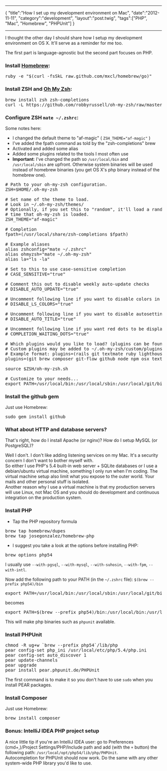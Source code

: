 ***
{
    "title":"How I set up my development environment on Mac",
    "date":"2012-11-11",
    "category":"development",
    "layout":"post.twig",
    "tags":["PHP", "Mac", "Homebrew", "PHPUnit"]
}
***

I thought the other day I should share how I setup my development environment on OS X. It'll serve as a reminder for me too.

The first part is language-agnostic but the second part focuses on PHP.

### Install [Homebrew](http://mxcl.github.com/homebrew/):

<pre class="prettyprint lang-sh">ruby -e "$(curl -fsSkL raw.github.com/mxcl/homebrew/go)"</pre>

### Install ZSH and [Oh My Zsh](https://github.com/robbyrussell/oh-my-zsh):

<pre class="prettyprint lang-sh">
brew install zsh zsh-completions
curl -L https://github.com/robbyrussell/oh-my-zsh/raw/master/tools/install.sh | sh
</pre>
### Configure ZSH `mate ~/.zshrc`:  
Some notes here:

* I changed the default theme to "af-magic" ( `ZSH_THEME="af-magic"` )
* I've added the fpath command as told by the "zsh-completions" brew
* Activated and added some alias
* Added some plugins related to the tools I most often use
* **Important**: I've changed the path so `/usr/local/bin` and `/usr/local/sbin` are upfront. Otherwise system binaries will be used instead of homebrew binaries (you get OS X's php binary instead of the homebrew one).

<pre class="prettyprint lang-sh">
# Path to your oh-my-zsh configuration.
ZSH=$HOME/.oh-my-zsh

# Set name of the theme to load.
# Look in ~/.oh-my-zsh/themes/
# Optionally, if you set this to "random", it'll load a random theme each
# time that oh-my-zsh is loaded.
ZSH_THEME="af-magic"

# Completion
fpath=(/usr/local/share/zsh-completions $fpath)

# Example aliases
alias zshconfig="mate ~/.zshrc"
alias ohmyzsh="mate ~/.oh-my-zsh"
alias la="ls -la"

# Set to this to use case-sensitive completion
# CASE_SENSITIVE="true"

# Comment this out to disable weekly auto-update checks
# DISABLE_AUTO_UPDATE="true"

# Uncomment following line if you want to disable colors in ls
# DISABLE_LS_COLORS="true"

# Uncomment following line if you want to disable autosetting terminal title.
# DISABLE_AUTO_TITLE="true"

# Uncomment following line if you want red dots to be displayed while waiting for completion
# COMPLETION_WAITING_DOTS="true"

# Which plugins would you like to load? (plugins can be found in ~/.oh-my-zsh/plugins/*)
# Custom plugins may be added to ~/.oh-my-zsh/custom/plugins/
# Example format: plugins=(rails git textmate ruby lighthouse)
plugins=(git brew composer git-flow github node npm osx textmate)

source $ZSH/oh-my-zsh.sh

# Customize to your needs...
export PATH=/usr/local/bin:/usr/local/sbin:/usr/local/git/bin:/usr/bin:/bin:/usr/sbin:/sbin:/opt/X11/bin:/usr/X11/bin
</pre>

### Install the github gem
Just use Homebrew:
<pre class="prettyprint lang-sh">
sudo gem install github
</pre>

### What about HTTP and database servers?
That's right, how do I install Apache (or nginx)? How do I setup MySQL (or PostgreSQL)?

Well I don't. I don't like adding listening services on my Mac. It's a security concern I don't want to bother myself with.  
So either I use PHP's 5.4 built-in web server + SQLite databases or I use a debian/ubuntu virtual machine, something I only run when I'm coding. The virtual machine setup also limit what you expose to the outer world. Your mails and other personal stuff is isolated.  
Another reason why I use a virtual machine is that my production servers will use Linux, not Mac OS and you should do development and continuous integration on the production system.

### Install PHP

* Tap the PHP repository formula

<pre class="prettyprint lang-sh">
brew tap homebrew/dupes
brew tap josegonzalez/homebrew-php
</pre>

* I suggest you take a look at the options before installing PHP:
  
<pre class="prettyprint lang-sh">
brew options php54
</pre>
I usually use `--with-pgsql`, `--with-mysql`, `--with-suhosin`, `--with-fpm`, `--with-intl`.

Now add the following path to your PATH (in the `~/.zshrc` file): `$(brew --prefix php54)/bin`
<pre class="prettyprint lang-sh">
export PATH=/usr/local/bin:/usr/local/sbin:/usr/local/git/bin:/usr/bin:/bin:/usr/sbin:/sbin:/opt/X11/bin:/usr/X11/bin
</pre>
becomes
<pre class="prettyprint lang-sh">
export PATH=$(brew --prefix php54)/bin:/usr/local/bin:/usr/local/sbin:/usr/local/git/bin:/usr/bin:/bin:/usr/sbin:/sbin:/opt/X11/bin:/usr/X11/bin
</pre>
This will make php binaries such as `phpunit` available.

### Install PHPUnit

<pre class="prettyprint lang-sh">
chmod -R ug+w `brew --prefix php54`/lib/php
pear config-set php_ini /usr/local/etc/php/5.4/php.ini
pear config-set auto_discover 1
pear update-channels
pear upgrade
pear install pear.phpunit.de/PHPUnit
</pre>
The first command is to make it so you don't have to use `sudo` when you install PEAR packages.

### Install Composer
Just use Homebrew:
<pre class="prettyprint lang-sh">
brew install composer
</pre>

### Bonus: IntelliJ IDEA PHP project setup
A nice little tip if you're an IntelliJ IDEA user: go to Preferences (cmd+,)/Project Settings/PHP/Include path and add (with the `+` button) the following path: `/usr/local/opt/php54/lib/php/PHPUnit`.  
Autocompletion for PHPUnit should now work. Do the same with any other system-wide PHP library you'd like to use.
